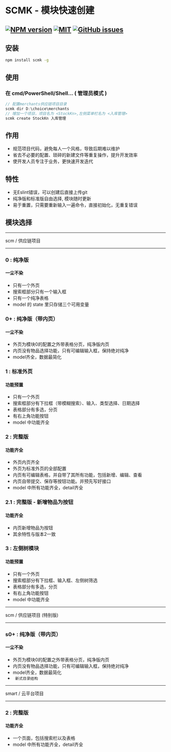 # SCMK - 模块快速创建
[![NPM version](https://img.shields.io/npm/v/scmk.svg?style=flat)](https://npmjs.org/package/scmk)
[![MIT](https://img.shields.io/dub/l/vibe-d.svg?style=flat-square)](http://opensource.org/licenses/MIT)
[![GitHub issues](https://img.shields.io/github/issues/KnoveZ/scmk.svg?style=flat-square)](https://github.com/KnoveZ/scmk/issues)
---
## 安装

```bash
npm install scmk -g
```
## 使用
### 在 cmd/PowerShell/Shell... ( 管理员模式 )
```javascript
// 配置merchants供应链项目目录
scmk dir D:\choice\merchants
// 增加一个项目，项目名为 <StockKn>,左侧菜单栏名为 <入库管理>
scmk create StockKn 入库管理 
```
## 作用
+ 规范项目代码，避免每人一个风格，导致后期难以维护
+ 省去不必要的配置、琐碎的新建文件等重复操作，提升开发效率
+ 使开发人员专注于业务，更快速开发迭代
## 特性
+ 无Eslint错误，可以创建后直接上传git
+ 纯净版和标准版自由选择, 模块随时更新
+ 易于重置，只需要重新输入一遍命令，直接初始化，无重复错误
## 模块选择
---
scm / 供应链项目

---
### 0 : 纯净版
#### 一尘不染
+ 只有一个外页
+ 搜索框部分只有一个输入框
+ 只有一个纯净表格
+ model 的 state 里只存储三个可用变量
### 0+ : 纯净版（带内页）
#### 一尘不染
+ 外页为模块0的配置之外带表格分页，纯净版内页
+ 内页没有物品选择功能，只有可编辑输入框，保持绝对纯净
+ model齐全，数据最简化
### 1 : 标准外页
#### 功能预置
+ 只有一个外页
+ 搜索框部分有下拉框（带模糊搜索）、输入、类型选择、日期选择
+ 表格部分有多选，分页
+ 有右上角功能按钮
+ model 中功能齐全
### 2 : 完整版
#### 功能齐全
+ 外页内页齐全
+ 外页为标准外页的全部配置
+ 内页有可编辑表格，并自带了其所有功能，包括新增、编辑、查看
+ 内页自带提交、保存等按钮功能。并预先写好接口
+ model 中所有功能齐全，detail齐全
### 2.1 : 完整版  - 新增物品为按钮
#### 功能齐全
+ 内页新增物品为按钮
+ 其余特性与版本2一致
### 3 : 左侧树模块
#### 功能预置
+ 只有一个外页
+ 搜索框部分有下拉框、输入框、左侧树筛选
+ 表格部分有多选，分页
+ 有右上角功能按钮
+ model 中功能齐全
---
scm / 供应链项目 (特别版)

---
### s0+ : 纯净版（带内页）
#### 一尘不染
+ 外页为模块0的配置之外带表格分页，纯净版内页
+ 内页没有物品选择功能，只有可编辑输入框，保持绝对纯净
+ model齐全，数据最简化
+ ``` 新式目录结构```

---
smart / 云平台项目

---
### 2 : 完整版
#### 功能齐全
+ 一个页面，包括搜索栏以及表格
+ model 中所有功能齐全，detail齐全
